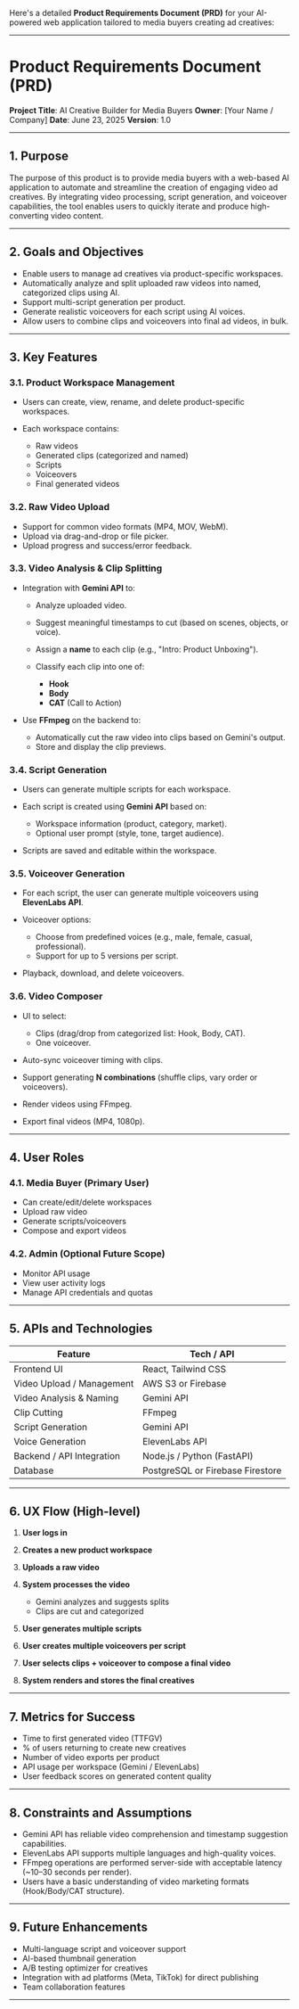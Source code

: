 Here's a detailed **Product Requirements Document (PRD)** for your AI-powered web application tailored to media buyers creating ad creatives:

---

# **Product Requirements Document (PRD)**

**Project Title**: AI Creative Builder for Media Buyers
**Owner**: \[Your Name / Company]
**Date**: June 23, 2025
**Version**: 1.0

---

## **1. Purpose**

The purpose of this product is to provide media buyers with a web-based AI application to automate and streamline the creation of engaging video ad creatives. By integrating video processing, script generation, and voiceover capabilities, the tool enables users to quickly iterate and produce high-converting video content.

---

## **2. Goals and Objectives**

* Enable users to manage ad creatives via product-specific workspaces.
* Automatically analyze and split uploaded raw videos into named, categorized clips using AI.
* Support multi-script generation per product.
* Generate realistic voiceovers for each script using AI voices.
* Allow users to combine clips and voiceovers into final ad videos, in bulk.

---

## **3. Key Features**

### **3.1. Product Workspace Management**

* Users can create, view, rename, and delete product-specific workspaces.
* Each workspace contains:

  * Raw videos
  * Generated clips (categorized and named)
  * Scripts
  * Voiceovers
  * Final generated videos

### **3.2. Raw Video Upload**

* Support for common video formats (MP4, MOV, WebM).
* Upload via drag-and-drop or file picker.
* Upload progress and success/error feedback.

### **3.3. Video Analysis & Clip Splitting**

* Integration with **Gemini API** to:

  * Analyze uploaded video.
  * Suggest meaningful timestamps to cut (based on scenes, objects, or voice).
  * Assign a **name** to each clip (e.g., "Intro: Product Unboxing").
  * Classify each clip into one of:

    * **Hook**
    * **Body**
    * **CAT** (Call to Action)

* Use **FFmpeg** on the backend to:

  * Automatically cut the raw video into clips based on Gemini's output.
  * Store and display the clip previews.

### **3.4. Script Generation**

* Users can generate multiple scripts for each workspace.
* Each script is created using **Gemini API** based on:

  * Workspace information (product, category, market).
  * Optional user prompt (style, tone, target audience).
* Scripts are saved and editable within the workspace.

### **3.5. Voiceover Generation**

* For each script, the user can generate multiple voiceovers using **ElevenLabs API**.
* Voiceover options:

  * Choose from predefined voices (e.g., male, female, casual, professional).
  * Support for up to 5 versions per script.
* Playback, download, and delete voiceovers.

### **3.6. Video Composer**

* UI to select:

  * Clips (drag/drop from categorized list: Hook, Body, CAT).
  * One voiceover.
* Auto-sync voiceover timing with clips.
* Support generating **N combinations** (shuffle clips, vary order or voiceovers).
* Render videos using FFmpeg.
* Export final videos (MP4, 1080p).

---

## **4. User Roles**

### **4.1. Media Buyer (Primary User)**

* Can create/edit/delete workspaces
* Upload raw video
* Generate scripts/voiceovers
* Compose and export videos

### **4.2. Admin (Optional Future Scope)**

* Monitor API usage
* View user activity logs
* Manage API credentials and quotas

---

## **5. APIs and Technologies**

| Feature                   | Tech / API                       |
| ------------------------- | -------------------------------- |
| Frontend UI               | React, Tailwind CSS              |
| Video Upload / Management | AWS S3 or Firebase               |
| Video Analysis & Naming   | Gemini API                       |
| Clip Cutting              | FFmpeg                           |
| Script Generation         | Gemini API                       |
| Voice Generation          | ElevenLabs API                   |
| Backend / API Integration | Node.js / Python (FastAPI)       |
| Database                  | PostgreSQL or Firebase Firestore |

---

## **6. UX Flow (High-level)**

1. **User logs in**
2. **Creates a new product workspace**
3. **Uploads a raw video**
4. **System processes the video**

   * Gemini analyzes and suggests splits
   * Clips are cut and categorized
5. **User generates multiple scripts**
6. **User creates multiple voiceovers per script**
7. **User selects clips + voiceover to compose a final video**
8. **System renders and stores the final creatives**

---

## **7. Metrics for Success**

* Time to first generated video (TTFGV)
* % of users returning to create new creatives
* Number of video exports per product
* API usage per workspace (Gemini / ElevenLabs)
* User feedback scores on generated content quality

---

## **8. Constraints and Assumptions**

* Gemini API has reliable video comprehension and timestamp suggestion capabilities.
* ElevenLabs API supports multiple languages and high-quality voices.
* FFmpeg operations are performed server-side with acceptable latency (\~10–30 seconds per render).
* Users have a basic understanding of video marketing formats (Hook/Body/CAT structure).

---

## **9. Future Enhancements**

* Multi-language script and voiceover support
* AI-based thumbnail generation
* A/B testing optimizer for creatives
* Integration with ad platforms (Meta, TikTok) for direct publishing
* Team collaboration features

---

